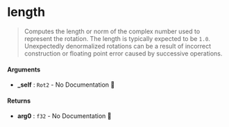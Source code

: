 # length

>  Computes the length or norm of the complex number used to represent the rotation.
>  The length is typically expected to be `1.0`. Unexpectedly denormalized rotations
>  can be a result of incorrect construction or floating point error caused by
>  successive operations.

#### Arguments

- **\_self** : `Rot2` \- No Documentation 🚧

#### Returns

- **arg0** : `f32` \- No Documentation 🚧